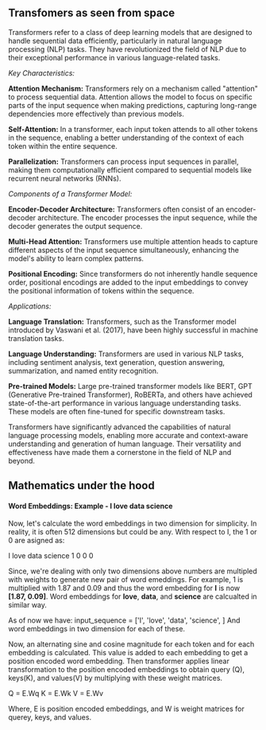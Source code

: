 ## Transfomers as seen from space
Transformers refer to a class of deep learning models that are designed to handle sequential data efficiently, particularly in natural language processing (NLP) tasks. They have revolutionized the field of NLP due to their exceptional performance in various language-related tasks.

*Key Characteristics:*

**Attention Mechanism:** Transformers rely on a mechanism called "attention" to process sequential data. Attention allows the model to focus on specific parts of the input sequence when making predictions, capturing long-range dependencies more effectively than previous models.

**Self-Attention:** In a transformer, each input token attends to all other tokens in the sequence, enabling a better understanding of the context of each token within the entire sequence.

**Parallelization:** Transformers can process input sequences in parallel, making them computationally efficient compared to sequential models like recurrent neural networks (RNNs).

*Components of a Transformer Model:*

**Encoder-Decoder Architecture:** Transformers often consist of an encoder-decoder architecture. The encoder processes the input sequence, while the decoder generates the output sequence.

**Multi-Head Attention:** Transformers use multiple attention heads to capture different aspects of the input sequence simultaneously, enhancing the model's ability to learn complex patterns.

**Positional Encoding:** Since transformers do not inherently handle sequence order, positional encodings are added to the input embeddings to convey the positional information of tokens within the sequence.

*Applications:*

**Language Translation:** Transformers, such as the Transformer model introduced by Vaswani et al. (2017), have been highly successful in machine translation tasks.

**Language Understanding:** Transformers are used in various NLP tasks, including sentiment analysis, text generation, question answering, summarization, and named entity recognition.

**Pre-trained Models:** Large pre-trained transformer models like BERT, GPT (Generative Pre-trained Transformer), RoBERTa, and others have achieved state-of-the-art performance in various language understanding tasks. These models are often fine-tuned for specific downstream tasks.

Transformers have significantly advanced the capabilities of natural language processing models, enabling more accurate and context-aware understanding and generation of human language. Their versatility and effectiveness have made them a cornerstone in the field of NLP and beyond.

## Mathematics under the hood
#### Word Embeddings: Example - I love data science

Now, let's calculate the word embeddings in two dimension for simplicity. In reality, it is often 512 dimensions but could be any. With respect to I, the 1 or 0 are asigned as:

I love data science
1   0    0     0  

Since, we're dealing with only two dimensions above numbers are multipled with weights to generate new pair of word emeddings. For example, 1 is multiplied with 1.87 and 0.09 and thus the word embedding for **I** is now **[1.87, 0.09]**. Word embeddings for **love**, **data**, and **science** are calcualted in similar way.

As of now we have:
input_sequence = ['I', 'love', 'data', 'science', <eos>]
And word embeddings in two dimension for each of these.

Now, an alternating sine and cosine magnitude for each token and for each embedding is calculated. This value is added to each embedding to get a position encoded word embedding.
Then transformer applies linear transformation to the position encoded embeddings to obtain query (Q), keys(K), and values(V) by multiplying with these weight matrices.

Q = E.Wq 
K = E.Wk
V = E.Wv

Where, E is position encoded embeddings, and W is weight matrices for querey, keys, and values.




